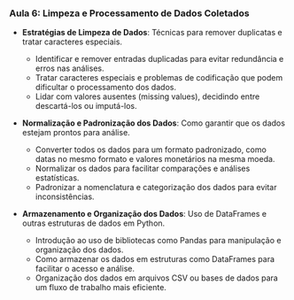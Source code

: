 ### Aula 6: Limpeza e Processamento de Dados Coletados
- **Estratégias de Limpeza de Dados**: Técnicas para remover duplicatas e tratar caracteres especiais.
  - Identificar e remover entradas duplicadas para evitar redundância e erros nas análises.
  - Tratar caracteres especiais e problemas de codificação que podem dificultar o processamento dos dados.
  - Lidar com valores ausentes (missing values), decidindo entre descartá-los ou imputá-los.

- **Normalização e Padronização dos Dados**: Como garantir que os dados estejam prontos para análise.
  - Converter todos os dados para um formato padronizado, como datas no mesmo formato e valores monetários na mesma moeda.
  - Normalizar os dados para facilitar comparações e análises estatísticas.
  - Padronizar a nomenclatura e categorização dos dados para evitar inconsistências.

- **Armazenamento e Organização dos Dados**: Uso de DataFrames e outras estruturas de dados em Python.
  - Introdução ao uso de bibliotecas como Pandas para manipulação e organização dos dados.
  - Como armazenar os dados em estruturas como DataFrames para facilitar o acesso e análise.
  - Organização dos dados em arquivos CSV ou bases de dados para um fluxo de trabalho mais eficiente.